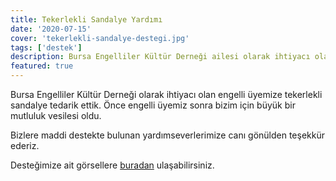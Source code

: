 ```yaml
---
title: Tekerlekli Sandalye Yardımı
date: '2020-07-15'
cover: 'tekerlekli-sandalye-destegi.jpg'
tags: ['destek']
description: Bursa Engelliler Kültür Derneği ailesi olarak ihtiyacı olan engelli üyemize tekerlekli sandalye tedarik ettik.
featured: true
---
```


Bursa Engelliler Kültür Derneği olarak ihtiyacı olan engelli üyemize tekerlekli sandalye tedarik ettik. Önce engelli üyemiz sonra bizim için büyük bir mutluluk vesilesi oldu.

Bizlere maddi destekte bulunan yardımseverlerimize canı gönülden teşekkür ederiz.

Desteğimize ait görsellere [buradan](https://photos.app.goo.gl/rvCLAc855UDGuAnY8) ulaşabilirsiniz.
